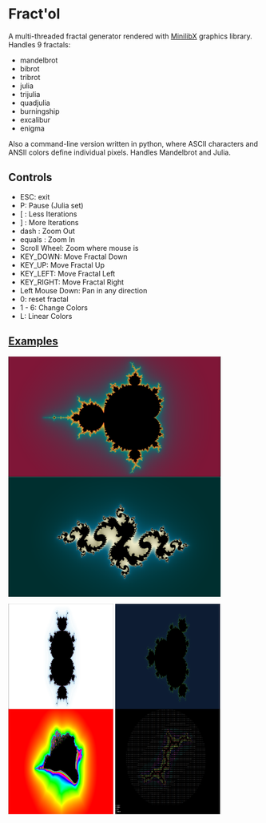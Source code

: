 # Fract'ol
A multi-threaded fractal generator rendered with [MinilibX](https://github.com/pbondoer/MinilibX.git) graphics library. Handles 9 fractals:
* mandelbrot
* bibrot
* tribrot
* julia
* trijulia
* quadjulia
* burningship
* excalibur
* enigma

Also a command-line version written in python, where ASCII characters and ANSII colors define individual pixels. Handles Mandelbrot and Julia.

## Controls
* ESC: exit
* P: Pause (Julia set)
* \[ : Less Iterations
* \] : More Iterations
* dash : Zoom Out
* equals : Zoom In
* Scroll Wheel: Zoom where mouse is
* KEY\_DOWN: Move Fractal Down
* KEY\_UP: Move Fractal Up
* KEY\_LEFT: Move Fractal Left
* KEY\_RIGHT: Move Fractal Right
* Left Mouse Down: Pan in any direction
* 0: reset fractal
* 1 - 6: Change Colors 
* L: Linear Colors

## [Examples](https://github.com/patrisor/Fractol/tree/master/examples)
<a><img src="https://github.com/patrisor/Fractol/blob/master/examples/1.png" align="center" height="240" width="425"></a>
<a><img src="https://github.com/patrisor/Fractol/blob/master/examples/2.png" align="center" height="240" width="425"></a>

<a><img src="https://github.com/patrisor/Fractol/blob/master/examples/3.png" align="center" height="210" width="210" ></a>
<a><img src="https://github.com/patrisor/Fractol/blob/master/examples/4.png" align="center" height="210" width="210"></a>
<a><img src="https://github.com/patrisor/Fractol/blob/master/examples/5.png" align="center" height="210" width="210"></a>
<a><img src="https://github.com/patrisor/Fractol/blob/master/examples/6.png" align="center" height="210" width="210"></a>

